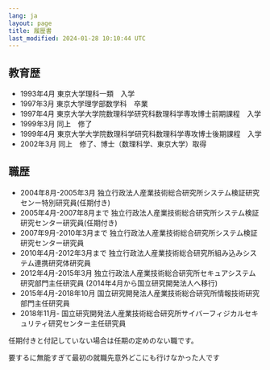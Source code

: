 ```yaml
---
lang: ja
layout: page
title: 履歴書
last_modified: 2024-01-28 10:10:44 UTC
---
```


## 教育歴

- 1993年4月	東京大学理科一類　入学
- 1997年3月	東京大学理学部数学科　卒業
- 1997年4月	東京大学大学院数理科学研究科数理科学専攻博士前期課程　入学
- 1999年3月	同上　修了
- 1999年4月	東京大学大学院数理科学研究科数理科学専攻博士後期課程　入学
- 2002年3月	同上　修了、博士（数理科学、東京大学）取得

## 職歴

- 2004年8月-2005年3月	独立行政法人産業技術総合研究所システム検証研究センー特別研究員(任期付き)
- 2005年4月-2007年8月まで	独立行政法人産業技術総合研究所システム検証研究センター研究員(任期付き) 
- 2007年9月-2010年3月まで 独立行政法人産業技術総合研究所システム検証研究センター研究員
- 2010年4月-2012年3月まで	独立行政法人産業技術総合研究所組み込みシステム連携研究体研究員
- 2012年4月-2015年3月	独立行政法人産業技術総合研究所セキュアシステム研究部門主任研究員 (2014年4月から国立研究開発法人へ移行)
- 2015年4月-2018年10月	国立研究開発法人産業技術総合研究所情報技術研究部門主任研究員
- 2018年11月- 国立研究開発法人産業技術総合研究所サイバーフィジカルセキュリティ研究センター主任研究員

任期付きと付記していない場合は任期の定めのない職です。

要するに無能すぎて最初の就職先意外どこにも行けなかった人です

